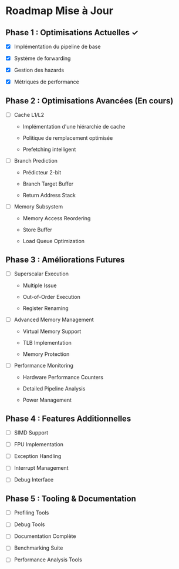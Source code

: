 # Roadmap Mise à Jour

## Phase 1 : Optimisations Actuelles ✓

- [x] Implémentation du pipeline de base

- [x] Système de forwarding

- [x] Gestion des hazards

- [x] Métriques de performance

## Phase 2 : Optimisations Avancées (En cours)

- [ ] Cache L1/L2

    - Implémentation d'une hiérarchie de cache

    - Politique de remplacement optimisée

    - Prefetching intelligent

- [ ] Branch Prediction

    - Prédicteur 2-bit

    - Branch Target Buffer

    - Return Address Stack

- [ ] Memory Subsystem

    - Memory Access Reordering

    - Store Buffer

    - Load Queue Optimization

## Phase 3 : Améliorations Futures

- [ ] Superscalar Execution

    - Multiple Issue

    - Out-of-Order Execution

    - Register Renaming

- [ ] Advanced Memory Management

    - Virtual Memory Support

    - TLB Implementation

    - Memory Protection

- [ ] Performance Monitoring

    - Hardware Performance Counters

    - Detailed Pipeline Analysis

    - Power Management

## Phase 4 : Features Additionnelles

- [ ] SIMD Support

- [ ] FPU Implementation

- [ ] Exception Handling

- [ ] Interrupt Management

- [ ] Debug Interface

## Phase 5 : Tooling & Documentation

- [ ] Profiling Tools

- [ ] Debug Tools

- [ ] Documentation Complète

- [ ] Benchmarking Suite

- [ ] Performance Analysis Tools